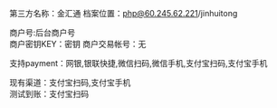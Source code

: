 第三方名称：金汇通
档案位置：php@60.245.62.221/jinhuitong
 
商户号:后台商户号  
商户密钥KEY：密钥
商户交易帐号：无
 
支持payment：网银,银联快捷,微信扫码,微信手机,支付宝扫码,支付宝手机
 
现有渠道：支付宝扫码,支付宝手机  
测试到账：支付宝扫码
